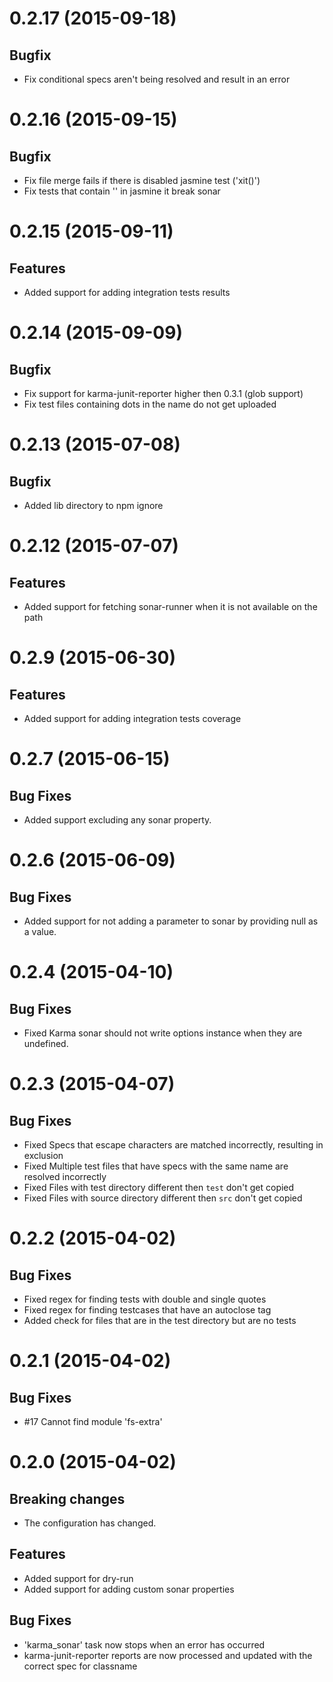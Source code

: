 <a name="0.2.17"></a>
# 0.2.17 (2015-09-18)

## Bugfix
- Fix conditional specs aren't being resolved and result in an error 

<a name="0.2.16"></a>
# 0.2.16 (2015-09-15)

## Bugfix
- Fix file merge fails if there is disabled jasmine test ('xit()')
- Fix tests that contain '' in jasmine it break sonar

<a name="0.2.15"></a>
# 0.2.15 (2015-09-11)

## Features
- Added support for adding integration tests results

<a name="0.2.14"></a>
# 0.2.14 (2015-09-09)

## Bugfix
- Fix support for karma-junit-reporter higher then 0.3.1 (glob support)
- Fix test files containing dots in the name do not get uploaded 

<a name="0.2.13"></a>
# 0.2.13 (2015-07-08)

## Bugfix
- Added lib directory to npm ignore

<a name="0.2.12"></a>
# 0.2.12 (2015-07-07)

## Features
- Added support for fetching sonar-runner when it is not available on the path

<a name="0.2.9"></a>
# 0.2.9 (2015-06-30)

## Features
- Added support for adding integration tests coverage

<a name="0.2.7"></a>
# 0.2.7 (2015-06-15)

## Bug Fixes
- Added support excluding any sonar property.

<a name="0.2.6"></a>
# 0.2.6 (2015-06-09)

## Bug Fixes
- Added support for not adding a parameter to sonar by providing null as a value.

<a name="0.2.4"></a>
# 0.2.4 (2015-04-10)

## Bug Fixes
- Fixed Karma sonar should not write options instance when they are undefined.

<a name="0.2.3"></a>
# 0.2.3 (2015-04-07)

## Bug Fixes
- Fixed Specs that escape characters are matched incorrectly, resulting in exclusion
- Fixed Multiple test files that have specs with the same name are resolved incorrectly
- Fixed Files with test directory different then `test` don't get copied
- Fixed Files with source directory different then `src` don't get copied

<a name="0.2.2"></a>
# 0.2.2 (2015-04-02)

## Bug Fixes
- Fixed regex for finding tests with double and single quotes
- Fixed regex for finding testcases that have an autoclose tag
- Added check for files that are in the test directory but are no tests

<a name="0.2.1"></a>
# 0.2.1 (2015-04-02)

## Bug Fixes
- #17 Cannot find module 'fs-extra'

<a name="0.2.0"></a>
# 0.2.0 (2015-04-02)

## Breaking changes
- The configuration has changed.

## Features
- Added support for dry-run
- Added support for adding custom sonar properties

## Bug Fixes
- 'karma_sonar' task now stops when an error has occurred
- karma-junit-reporter reports are now processed and updated with the correct spec for classname